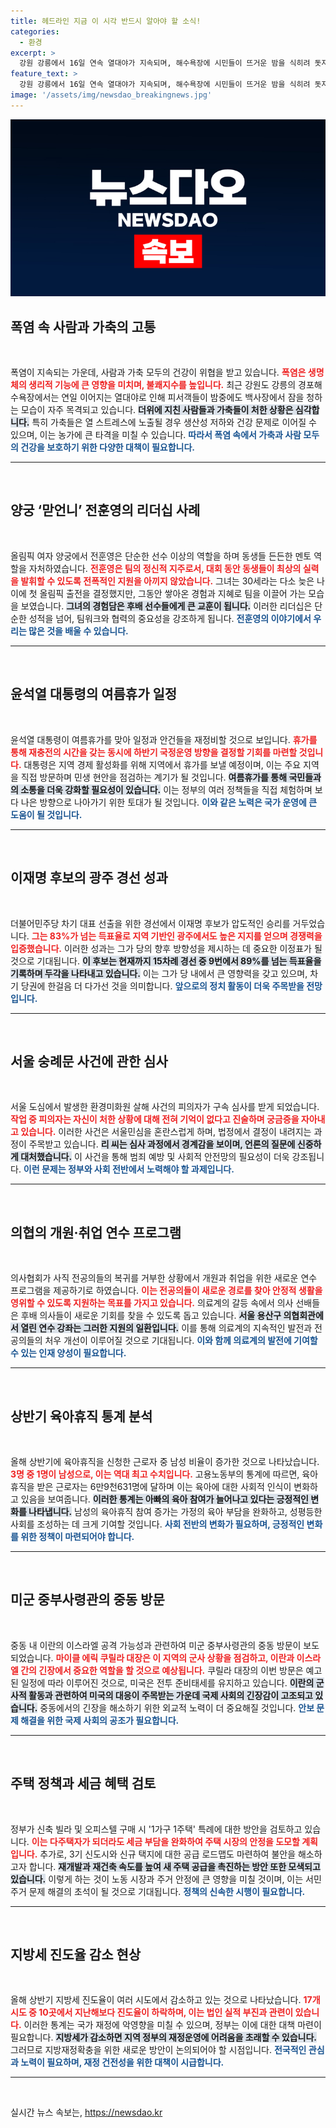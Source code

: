 ```yaml
---
title: 헤드라인 지금 이 시각 반드시 알아야 할 소식!
categories:
  - 환경
excerpt: >
  강원 강릉에서 16일 연속 열대야가 지속되며, 해수욕장에 시민들이 뜨거운 밤을 식히려 돗자리를 펴고 낮잠을 즐기는 모습이 포착됐다. 폭염 속에서 가축 또한 지쳐가고 있다.
feature_text: >
  강원 강릉에서 16일 연속 열대야가 지속되며, 해수욕장에 시민들이 뜨거운 밤을 식히려 돗자리를 펴고 낮잠을 즐기는 모습이 포착됐다. 폭염 속에서 가축 또한 지쳐가고 있다.
image: '/assets/img/newsdao_breakingnews.jpg'
---
```


<p><img src="/assets/img/newsdao_breakingnews.jpg" alt="bookingtag 속보" /></p>

<h2 data-ke-size="size26">폭염 속 사람과 가축의 고통</h2>

<p data-ke-size="size16">&nbsp;</p>

<p>폭염이 지속되는 가운데, 사람과 가축 모두의 건강이 위협을 받고 있습니다. <b><span style="color: #ee2323;">폭염은 생명체의 생리적 기능에 큰 영향을 미치며, 불쾌지수를 높입니다.</span></b> 최근 강원도 강릉의 경포해수욕장에서는 연일 이어지는 열대야로 인해 피서객들이 밤중에도 백사장에서 잠을 청하는 모습이 자주 목격되고 있습니다. <b><span style="background-color: #21538527;">더위에 지친 사람들과 가축들이 처한 상황은 심각합니다.</span></b> 특히 가축들은 열 스트레스에 노출될 경우 생산성 저하와 건강 문제로 이어질 수 있으며, 이는 농가에 큰 타격을 미칠 수 있습니다. <b><span style="color: #1a5490;">따라서 폭염 속에서 가축과 사람 모두의 건강을 보호하기 위한 다양한 대책이 필요합니다.</span></b></p>

<hr>

<p data-ke-size="size16">&nbsp;</p>

<h2 data-ke-size="size26">양궁 ‘맏언니’ 전훈영의 리더십 사례</h2>

<p data-ke-size="size16">&nbsp;</p>

<p>올림픽 여자 양궁에서 전훈영은 단순한 선수 이상의 역할을 하며 동생들 든든한 멘토 역할을 자처하였습니다. <b><span style="color: #ee2323;">전훈영은 팀의 정신적 지주로서, 대회 동안 동생들이 최상의 실력을 발휘할 수 있도록 전폭적인 지원을 아끼지 않았습니다.</span></b> 그녀는 30세라는 다소 늦은 나이에 첫 올림픽 출전을 결정했지만, 그동안 쌓아온 경험과 지혜로 팀을 이끌어 가는 모습을 보였습니다. <b><span style="background-color: #21538527;">그녀의 경험담은 후배 선수들에게 큰 교훈이 됩니다.</span></b> 이러한 리더십은 단순한 성적을 넘어, 팀워크와 협력의 중요성을 강조하게 됩니다. <b><span style="color: #1a5490;">전훈영의 이야기에서 우리는 많은 것을 배울 수 있습니다.</span></b></p>

<hr>

<p data-ke-size="size16">&nbsp;</p>

<h2 data-ke-size="size26">윤석열 대통령의 여름휴가 일정</h2>

<p data-ke-size="size16">&nbsp;</p>

<p>윤석열 대통령이 여름휴가를 맞아 일정과 안건들을 재정비할 것으로 보입니다. <b><span style="color: #ee2323;">휴가를 통해 재충전의 시간을 갖는 동시에 하반기 국정운영 방향을 결정할 기회를 마련할 것입니다.</span></b> 대통령은 지역 경제 활성화를 위해 지역에서 휴가를 보낼 예정이며, 이는 주요 지역을 직접 방문하며 민생 현안을 점검하는 계기가 될 것입니다. <b><span style="background-color: #21538527;">여름휴가를 통해 국민들과의 소통을 더욱 강화할 필요성이 있습니다.</span></b> 이는 정부의 여러 정책들을 직접 체험하며 보다 나은 방향으로 나아가기 위한 토대가 될 것입니다. <b><span style="color: #1a5490;">이와 같은 노력은 국가 운영에 큰 도움이 될 것입니다.</span></b></p>

<hr>

<p data-ke-size="size16">&nbsp;</p>

<h2 data-ke-size="size26">이재명 후보의 광주 경선 성과</h2>

<p data-ke-size="size16">&nbsp;</p>

<p>더불어민주당 차기 대표 선출을 위한 경선에서 이재명 후보가 압도적인 승리를 거두었습니다. <b><span style="color: #ee2323;">그는 83%가 넘는 득표율로 지역 기반인 광주에서도 높은 지지를 얻으며 경쟁력을 입증했습니다.</span></b> 이러한 성과는 그가 당의 향후 방향성을 제시하는 데 중요한 이정표가 될 것으로 기대됩니다. <b><span style="background-color: #21538527;">이 후보는 현재까지 15차례 경선 중 9번에서 89%를 넘는 득표율을 기록하며 두각을 나타내고 있습니다.</span></b> 이는 그가 당 내에서 큰 영향력을 갖고 있으며, 차기 당권에 한걸음 더 다가선 것을 의미합니다. <b><span style="color: #1a5490;">앞으로의 정치 활동이 더욱 주목받을 전망입니다.</span></b></p>

<hr>

<p data-ke-size="size16">&nbsp;</p>

<h2 data-ke-size="size26">서울 숭례문 사건에 관한 심사</h2>

<p data-ke-size="size16">&nbsp;</p>

<p>서울 도심에서 발생한 환경미화원 살해 사건의 피의자가 구속 심사를 받게 되었습니다. <b><span style="color: #ee2323;">작업 중 피의자는 자신이 처한 상황에 대해 전혀 기억이 없다고 진술하며 궁금증을 자아내고 있습니다.</span></b> 이러한 사건은 서울민심을 혼란스럽게 하며, 법정에서 결정이 내려지는 과정이 주목받고 있습니다. <b><span style="background-color: #21538527;">리 씨는 심사 과정에서 경계감을 보이며, 언론의 질문에 신중하게 대처했습니다.</span></b> 이 사건을 통해 범죄 예방 및 사회적 안전망의 필요성이 더욱 강조됩니다. <b><span style="color: #1a5490;">이런 문제는 정부와 사회 전반에서 노력해야 할 과제입니다.</span></b></p>

<hr>

<p data-ke-size="size16">&nbsp;</p>

<h2 data-ke-size="size26">의협의 개원·취업 연수 프로그램</h2>

<p data-ke-size="size16">&nbsp;</p>

<p>의사협회가 사직 전공의들의 복귀를 거부한 상황에서 개원과 취업을 위한 새로운 연수 프로그램을 제공하기로 하였습니다. <b><span style="color: #ee2323;">이는 전공의들이 새로운 경로를 찾아 안정적 생활을 영위할 수 있도록 지원하는 목표를 가지고 있습니다.</span></b> 의료계의 갈등 속에서 의사 선배들은 후배 의사들이 새로운 기회를 찾을 수 있도록 돕고 있습니다. <b><span style="background-color: #21538527;">서울 용산구 의협회관에서 열린 연수 강좌는 그러한 지원의 일환입니다.</span></b> 이를 통해 의료계의 지속적인 발전과 전공의들의 처우 개선이 이루어질 것으로 기대됩니다. <b><span style="color: #1a5490;">이와 함께 의료계의 발전에 기여할 수 있는 인재 양성이 필요합니다.</span></b></p>

<hr>

<p data-ke-size="size16">&nbsp;</p>

<h2 data-ke-size="size26">상반기 육아휴직 통계 분석</h2>

<p data-ke-size="size16">&nbsp;</p>

<p>올해 상반기에 육아휴직을 신청한 근로자 중 남성 비율이 증가한 것으로 나타났습니다. <b><span style="color: #ee2323;">3명 중 1명이 남성으로, 이는 역대 최고 수치입니다.</span></b> 고용노동부의 통계에 따르면, 육아휴직을 받은 근로자는 6만9천631명에 달하며 이는 육아에 대한 사회적 인식이 변화하고 있음을 보여줍니다. <b><span style="background-color: #21538527;">이러한 통계는 아빠의 육아 참여가 늘어나고 있다는 긍정적인 변화를 나타냅니다.</span></b> 남성의 육아휴직 참여 증가는 가정의 육아 부담을 완화하고, 성평등한 사회를 조성하는 데 크게 기여할 것입니다. <b><span style="color: #1a5490;">사회 전반의 변화가 필요하며, 긍정적인 변화를 위한 정책이 마련되어야 합니다.</span></b></p>

<hr>

<p data-ke-size="size16">&nbsp;</p>

<h2 data-ke-size="size26">미군 중부사령관의 중동 방문</h2>

<p data-ke-size="size16">&nbsp;</p>

<p>중동 내 이란의 이스라엘 공격 가능성과 관련하여 미군 중부사령관의 중동 방문이 보도되었습니다. <b><span style="color: #ee2323;">마이클 에릭 쿠릴라 대장은 이 지역의 군사 상황을 점검하고, 이란과 이스라엘 간의 긴장에서 중요한 역할을 할 것으로 예상됩니다.</span></b> 쿠릴라 대장의 이번 방문은 예고된 일정에 따라 이루어진 것으로, 미국은 전투 준비태세를 유지하고 있습니다. <b><span style="background-color: #21538527;">이란의 군사적 활동과 관련하여 미국의 대응이 주목받는 가운데 국제 사회의 긴장감이 고조되고 있습니다.</span></b> 중동에서의 긴장을 해소하기 위한 외교적 노력이 더 중요해질 것입니다. <b><span style="color: #1a5490;">안보 문제 해결을 위한 국제 사회의 공조가 필요합니다.</span></b></p>

<hr>

<p data-ke-size="size16">&nbsp;</p>

<h2 data-ke-size="size26">주택 정책과 세금 혜택 검토</h2>

<p data-ke-size="size16">&nbsp;</p>

<p>정부가 신축 빌라 및 오피스텔 구매 시 '1가구 1주택' 특례에 대한 방안을 검토하고 있습니다. <b><span style="color: #ee2323;">이는 다주택자가 되더라도 세금 부담을 완화하여 주택 시장의 안정을 도모할 계획입니다.</span></b> 추가로, 3기 신도시와 신규 택지에 대한 공급 로드맵도 마련하여 불안을 해소하고자 합니다. <b><span style="background-color: #21538527;">재개발과 재건축 속도를 높여 새 주택 공급을 촉진하는 방안 또한 모색되고 있습니다.</span></b> 이렇게 하는 것이 노동 시장과 주거 안정에 큰 영향을 미칠 것이며, 이는 서민 주거 문제 해결의 초석이 될 것으로 기대됩니다. <b><span style="color: #1a5490;">정책의 신속한 시행이 필요합니다.</span></b></p>

<hr>

<p data-ke-size="size16">&nbsp;</p>

<h2 data-ke-size="size26">지방세 진도율 감소 현상</h2>

<p data-ke-size="size16">&nbsp;</p>

<p>올해 상반기 지방세 진도율이 여러 시도에서 감소하고 있는 것으로 나타났습니다. <b><span style="color: #ee2323;">17개 시도 중 10곳에서 지난해보다 진도율이 하락하며, 이는 법인 실적 부진과 관련이 있습니다.</span></b> 이러한 통계는 국가 재정에 악영향을 미칠 수 있으며, 정부는 이에 대한 대책 마련이 필요합니다. <b><span style="background-color: #21538527;">지방세가 감소하면 지역 정부의 재정운영에 어려움을 초래할 수 있습니다.</span></b> 그러므로 지방재정확충을 위한 새로운 방안이 논의되어야 할 시점입니다. <b><span style="color: #1a5490;">전국적인 관심과 노력이 필요하며, 재정 건전성을 위한 대책이 시급합니다.</span></b></p>

<hr>

<p data-ke-size="size16">&nbsp;</p>
실시간 뉴스 속보는, <a href="https://newsdao.kr" rel="dofollow">https://newsdao.kr</a>


